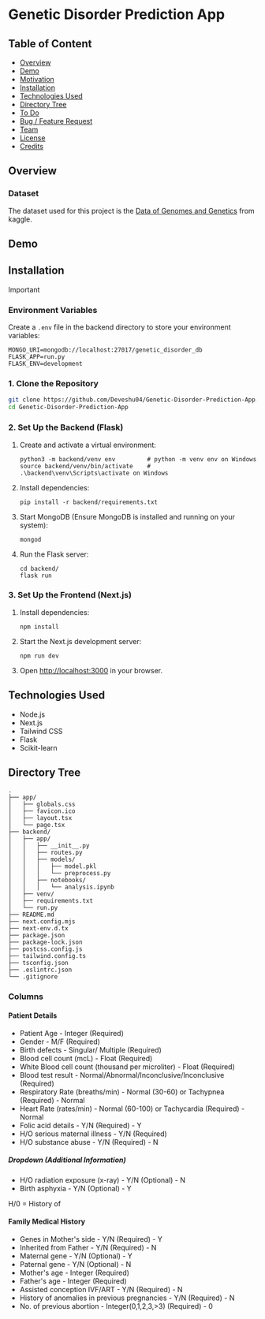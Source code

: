 # Genetic Disorder Prediction App

## Table of Content
  * [Overview](#overview)
  * [Demo](#demo)
  * [Motivation](#motivation)
  * [Installation](#installation)
  * [Technologies Used](#technologies-used)
  * [Directory Tree](#directory-tree)
  * [To Do](#to-do)
  * [Bug / Feature Request](#bug--feature-request)
  * [Team](#team)
  * [License](#license)
  * [Credits](#credits)


## Overview


### Dataset
The dataset used for this project is the [Data of Genomes and Genetics](https://www.kaggle.com/datasets/aryarishabh/of-genomes-and-genetics-hackerearth-ml-challenge) from kaggle.


## Demo





## Installation

> [!IMPORTANT]
> ### Environment Variables
> Create a `.env` file in the backend directory to store your environment variables:
> ```
> MONGO_URI=mongodb://localhost:27017/genetic_disorder_db
> FLASK_APP=run.py
> FLASK_ENV=development
> ```

### 1. Clone the Repository

```sh
git clone https://github.com/Deveshu04/Genetic-Disorder-Prediction-App.git
cd Genetic-Disorder-Prediction-App
```

### 2. Set Up the Backend (Flask)

1. Create and activate a virtual environment:
    ```
    python3 -m backend/venv env         # python -m venv env on Windows
    source backend/venv/bin/activate    # .\backend\venv\Scripts\activate on Windows
    ```

2. Install dependencies:
    ```
    pip install -r backend/requirements.txt
    ```

3. Start MongoDB (Ensure MongoDB is installed and running on your system):
    ```
    mongod
    ```

4. Run the Flask server:
    ```
    cd backend/
    flask run
    ````

### 3. Set Up the Frontend (Next.js)
1. Install dependencies:
    ```
    npm install
    ```

2. Start the Next.js development server:
    ```
    npm run dev
    ```

3. Open [http://localhost:3000](http://localhost:3000) in your browser.



## Technologies Used
- Node.js
- Next.js
- Tailwind CSS
- Flask
- Scikit-learn

## Directory Tree
```
.
├── app/
│   ├── globals.css
│   ├── favicon.ico
│   ├── layout.tsx
│   └── page.tsx
├── backend/
│   ├── app/
│   │   ├── __init__.py
│   │   ├── routes.py
│   │   ├── models/
│   │   │   ├── model.pkl
│   │   │   └── preprocess.py
│   │   ├── notebooks/
│   │   │   └── analysis.ipynb
│   ├── venv/
│   ├── requirements.txt
│   └── run.py
├── README.md
├── next.config.mjs
├── next-env.d.tx
├── package.json
├── package-lock.json
├── postcss.config.js
├── tailwind.config.ts
├── tsconfig.json
├── .eslintrc.json
└── .gitignore
```


### Columns
#### Patient Details
- Patient Age - Integer (Required)
- Gender - M/F (Required)
- Birth defects - Singular/ Multiple (Required)
- Blood cell count (mcL) - Float (Required)
- White Blood cell count (thousand per microliter) - Float (Required)
- Blood test result - Normal/Abnormal/Inconclusive/Inconclusive (Required)
- Respiratory Rate (breaths/min) - Normal (30-60) or Tachypnea (Required) - Normal
- Heart Rate (rates/min) - Normal (60-100) or Tachycardia (Required) - Normal
- Folic acid details - Y/N (Required) - Y
- H/O serious maternal illness - Y/N (Required)
- H/O substance abuse - Y/N (Required) - N

##### Dropdown (Additional Information)
- H/O radiation exposure (x-ray) - Y/N (Optional) - N
- Birth asphyxia - Y/N (Optional) - Y

H/0 = History of

#### Family Medical History
- Genes in Mother's side - Y/N (Required) - Y
- Inherited from Father - Y/N (Required) - N
- Maternal gene - Y/N (Optional) - Y
- Paternal gene - Y/N (Optional) - N
- Mother's age - Integer (Required)
- Father's age - Integer (Required)
- Assisted conception IVF/ART - Y/N (Required) - N
- History of anomalies in previous pregnancies - Y/N (Required) - N
- No. of previous abortion - Integer(0,1,2,3,>3) (Required) - 0
